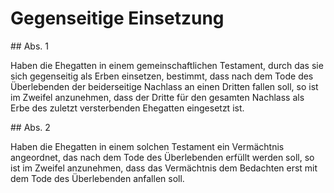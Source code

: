 # Gegenseitige Einsetzung



\#\# Abs. 1

 Haben die Ehegatten in einem gemeinschaftlichen Testament, durch das sie sich gegenseitig als Erben einsetzen, bestimmt, dass nach dem Tode des Überlebenden der beiderseitige Nachlass an einen Dritten fallen soll, so ist im Zweifel anzunehmen, dass der Dritte für den gesamten Nachlass als Erbe des zuletzt versterbenden Ehegatten eingesetzt ist.

\#\# Abs. 2

 Haben die Ehegatten in einem solchen Testament ein Vermächtnis angeordnet, das nach dem Tode des Überlebenden erfüllt werden soll, so ist im Zweifel anzunehmen, dass das Vermächtnis dem Bedachten erst mit dem Tode des Überlebenden anfallen soll. 

